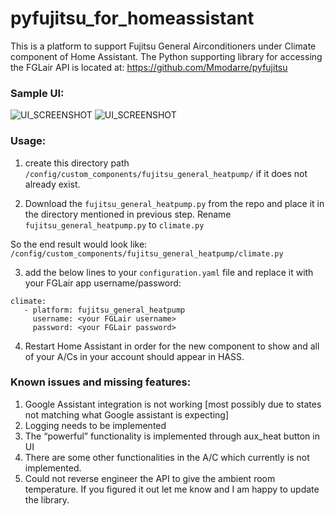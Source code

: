 # pyfujitsu_for_homeassistant

This is a platform to support Fujitsu General Airconditioners under Climate component of Home Assistant. The Python supporting library for accessing the FGLair API is located at: https://github.com/Mmodarre/pyfujitsu

### Sample UI:

![UI_SCREENSHOT](https://github.com/Mmodarre/pyfujitsu_for_homeassistant/blob/master/Capture.PNG)
![UI_SCREENSHOT](https://github.com/Mmodarre/pyfujitsu_for_homeassistant/blob/master/Capture2.PNG)

### Usage:
1. create this directory path `/config/custom_components/fujitsu_general_heatpump/` if it does not already exist.

2. Download the `fujitsu_general_heatpump.py` from the repo and place it in the  directory mentioned in previous step. Rename `fujitsu_general_heatpump.py` to `climate.py`

So the end result would look like: `/config/custom_components/fujitsu_general_heatpump/climate.py`

3. add the below lines to your `configuration.yaml` file and replace it with your FGLair app username/password:
```
climate:
   - platform: fujitsu_general_heatpump
     username: <your FGLair username>
     password: <your FGLair password> 
```
4. Restart Home Assistant in order for the new component to show and all of your A/Cs in your account should appear in HASS.

### Known issues and missing features:

1. Google Assistant integration is not working [most possibly due to states not matching what Google assistant is expecting]
2. Logging needs to be implemented
3. The “powerful” functionality is implemented through aux_heat button in UI
4. There are some other functionalities in the A/C which currently is not implemented.
5. Could not reverse engineer the API to give the ambient room temperature. If you figured it out let me know and I am happy to update the library.
